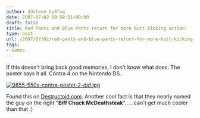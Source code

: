 ```yaml
---
author: 2dsteve_ty3fxq
date: 2007-07-03 00:59:01+00:00
draft: false
title: Red Pants and Blue Pants return for more butt kicking action!
type: post
url: /2007/07/02/red-pants-and-blue-pants-return-for-more-butt-kicking-action/
tags:
- Games
---
```


If this doesn't bring back good memories, I don't know what does. The poster says it all. Contra 4 on the Nintendo DS.


[![9855-550x-contra-poster-2-dsf.jpg](http://www.bitsandbinary.com/wp-content/uploads/2007/07/9855-550x-contra-poster-2-dsf.jpg)
](http://www.bitsandbinary.com/wp-content/uploads/2007/07/9855-550x-contra-poster-2-dsf.jpg)


Found this on [Destructoid.com](http://www.destructoid.com). Another cool fact is that they nearly named the guy on the right "**Biff Chuck McDeathsteak**"......can't get much cooler than that :)
